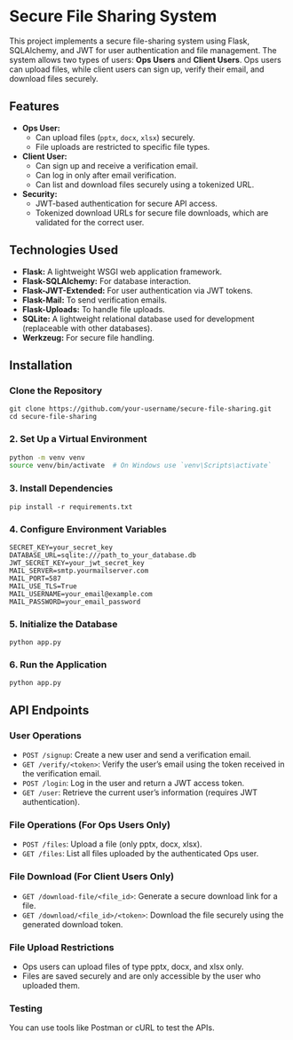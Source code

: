 # Secure File Sharing System

This project implements a secure file-sharing system using Flask, SQLAlchemy, and JWT for user authentication and file management. The system allows two types of users: **Ops Users** and **Client Users**. Ops users can upload files, while client users can sign up, verify their email, and download files securely.

## Features

- **Ops User:**
  - Can upload files (`pptx`, `docx`, `xlsx`) securely.
  - File uploads are restricted to specific file types.
- **Client User:**
  - Can sign up and receive a verification email.
  - Can log in only after email verification.
  - Can list and download files securely using a tokenized URL.
- **Security:**
  - JWT-based authentication for secure API access.
  - Tokenized download URLs for secure file downloads, which are validated for the correct user.

## Technologies Used

- **Flask:** A lightweight WSGI web application framework.
- **Flask-SQLAlchemy:** For database interaction.
- **Flask-JWT-Extended:** For user authentication via JWT tokens.
- **Flask-Mail:** To send verification emails.
- **Flask-Uploads:** To handle file uploads.
- **SQLite:** A lightweight relational database used for development (replaceable with other databases).
- **Werkzeug:** For secure file handling.

## Installation

### Clone the Repository
```
git clone https://github.com/your-username/secure-file-sharing.git
cd secure-file-sharing
```

### 2. Set Up a Virtual Environment
```bash
python -m venv venv
source venv/bin/activate  # On Windows use `venv\Scripts\activate`
```

### 3. Install Dependencies
```
pip install -r requirements.txt
```

### 4. Configure Environment Variables
```
SECRET_KEY=your_secret_key
DATABASE_URL=sqlite:///path_to_your_database.db
JWT_SECRET_KEY=your_jwt_secret_key
MAIL_SERVER=smtp.yourmailserver.com
MAIL_PORT=587
MAIL_USE_TLS=True
MAIL_USERNAME=your_email@example.com
MAIL_PASSWORD=your_email_password
```

### 5. Initialize the Database
```
python app.py
```

### 6. Run the Application
```
python app.py
```

## API Endpoints

### User Operations
- `POST /signup`: Create a new user and send a verification email.
- `GET /verify/<token>`: Verify the user’s email using the token received in the verification email.
- `POST /login`: Log in the user and return a JWT access token.
- `GET /user`: Retrieve the current user’s information (requires JWT authentication).

### File Operations (For Ops Users Only)
- `POST /files`: Upload a file (only pptx, docx, xlsx).
- `GET /files`: List all files uploaded by the authenticated Ops user.

### File Download (For Client Users Only)
- `GET /download-file/<file_id>`: Generate a secure download link for a file.
- `GET /download/<file_id>/<token>`: Download the file securely using the generated download token.

### File Upload Restrictions
- Ops users can upload files of type pptx, docx, and xlsx only.
- Files are saved securely and are only accessible by the user who uploaded them.

### Testing
You can use tools like Postman or cURL to test the APIs.
